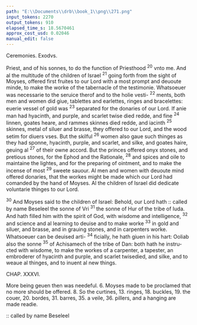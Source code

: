 ```yaml
---
path: "E:\\Documents\\drb\\book_1\\png\\271.png"
input_tokens: 2270
output_tokens: 910
elapsed_time_s: 18.5670461
approx_cost_usd: 0.02046
manual_edit: false
---
```

Ceremonies. Exodvs.

Priest, and of his sonnes, to do the function of Priesthood <sup>20</sup> vnto me. And al the multitude of the children of Israel <sup>21</sup> going forth from the sight of Moyses, offered first fruites to our Lord with a most prompt and deuoute minde, to make the worke of the tabernacle of the testimonie. Whatsoeuer was necessarie to the seruice therof and to the holie vesti- <sup>22</sup> ments, both men and women did giue, tablettes and earlettes, ringes and bracelettes: euerie vessel of gold was <sup>23</sup> separated for the donaries of our Lord. If anie man had hyacinth, and purple, and scarlet twise died redde, and fine <sup>24</sup> linnen, goates heare, and rammes skinnes died redde, and iacinth <sup>25</sup> skinnes, metal of siluer and brasse, they offered to our Lord, and the wood setim for diuers vses. But the skilful <sup>26</sup> women also gaue such thinges as they had sponne, hyacinth, purple, and scarlet, and silke, and goates haire, geuing al <sup>27</sup> of their owne accord. But the princes offered onyx stones, and pretious stones, for the Ephod and the Rationale, <sup>28</sup> and spices and oile to maintaine the lightes, and for the preparing of ointment, and to make the incense of most <sup>29</sup> sweete sauour. Al men and women with deuoute mind offered donaries, that the workes might be made which our Lord had comanded by the hand of Moyses. Al the children of Israel did dedicate voluntarie thinges to our Lord.

<sup>30</sup> And Moyses said to the children of Israel: Behold, our Lord hath :: called by name Beseleel the sonne of Vri <sup>31</sup> the sonne of Hur of the tribe of Iuda. And hath filled him with the spirit of God, with wisdome and intelligence, <sup>32</sup> and science and al learning to deuise and to make worke <sup>33</sup> in gold and siluer, and brasse, and in grauing stones, and in carpenters worke. Whatsoeuer can be deuised arti- <sup>34</sup> ficially, he hath giuen in his hart: Ooliab also the sonne <sup>35</sup> of Achisamech of the tribe of Dan: both hath he instru- cted with wisdome, to make the workes of a carpenter, a tapester, an embroderer of hyacinth and purple, and scarlet twisedied, and silke, and to weaue al thinges, and to inuent al new things.

CHAP. XXXVI.

More being geuen then was needeful. 6. Moyses made to be proclamed that no more should be offered. 8. So the curtines, 13. ringes, 18. buckles, 19. the couer, 20. bordes, 31. barres, 35. a veile, 36. pillers, and a hanging are made readie.

[^1]: As matter alone is not sufficient for a building without artificers, to whom God geueth special skill: so for expounding holie Scripture God geueth particular knowledge to Pastors and Doctors, to the consummation of Sainctes, to the worke of the ministerie, to the edifying of the bodie of Christ. (the Church.) Ephes. 4.

<aside>:: called by name Beseleel</aside>